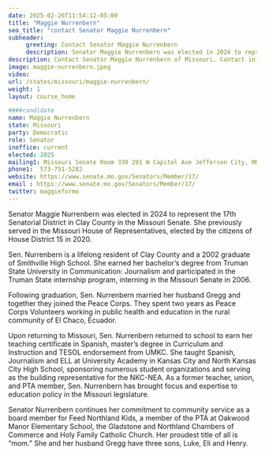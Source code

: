 ```yaml
---
date: 2025-02-26T11:54:12-05:00
title: "Maggie Nurrenbern"
seo_title: "contact Senator Maggie Nurrenbern"
subheader:
     greeting: Contact Senator Maggie Nurrenbern
     description: Senator Maggie Nurrenbern was elected in 2024 to represent the 17th Senatorial District in Clay County in the Missouri Senate. She previously served in the Missouri House of Representatives, elected by the citizens of House District 15 in 2020. 
description: Contact Senator Maggie Nurrenbern of Missouri. Contact information for Maggie Nurrenbern includes email address, phone number, and mailing address.
image: maggie-nurrenbern.jpeg
video:
url: /states/missouri/maggie-nurrenbern/
weight: 1
layout: course_home

####candidate
name: Maggie Nurrenbern
state: Missouri
party: Democratic
role: Senator
inoffice: current
elected: 2025
mailing1: Missouri Senate Room 330 201 W Capitol Ave Jefferson City, MO 65101
phone1:  573-751-5282
website: https://www.senate.mo.gov/Senators/Member/17/
email : https://www.senate.mo.gov/Senators/Member/17/
twitter: maggieformo
---
```

Senator Maggie Nurrenbern was elected in 2024 to represent the 17th Senatorial District in Clay County in the Missouri Senate. She previously served in the Missouri House of Representatives, elected by the citizens of House District 15 in 2020. 

Sen. Nurrenbern is a lifelong resident of Clay County and a 2002 graduate of Smithville High School. She earned her bachelor’s degree from Truman State University in Communication: Journalism and participated in the Truman State internship program, interning in the Missouri Senate in 2006.

Following graduation, Sen. Nurrenbern married her husband Gregg and together they joined the Peace Corps. They spent two years as Peace Corps Volunteers working in public health and education in the rural community of El Chaco, Ecuador.

Upon returning to Missouri, Sen. Nurrenbern returned to school to earn her teaching certificate in Spanish, master’s degree in Curriculum and Instruction and TESOL endorsement from UMKC. She taught Spanish, Journalism and ELL at University Academy in Kansas City and North Kansas City High School, sponsoring numerous student organizations and serving as the building representative for the NKC-NEA. As a former teacher, union, and PTA member, Sen. Nurrenbern has brought focus and expertise to education policy in the Missouri legislature. 

Senator Nurrenbern continues her commitment to community service as a board member for Feed Northland Kids, a member of the PTA at Oakwood Manor Elementary School, the Gladstone and Northland Chambers of Commerce and Holy Family Catholic Church. Her proudest title of all is “mom.” She and her husband Gregg have three sons, Luke, Eli and Henry.
